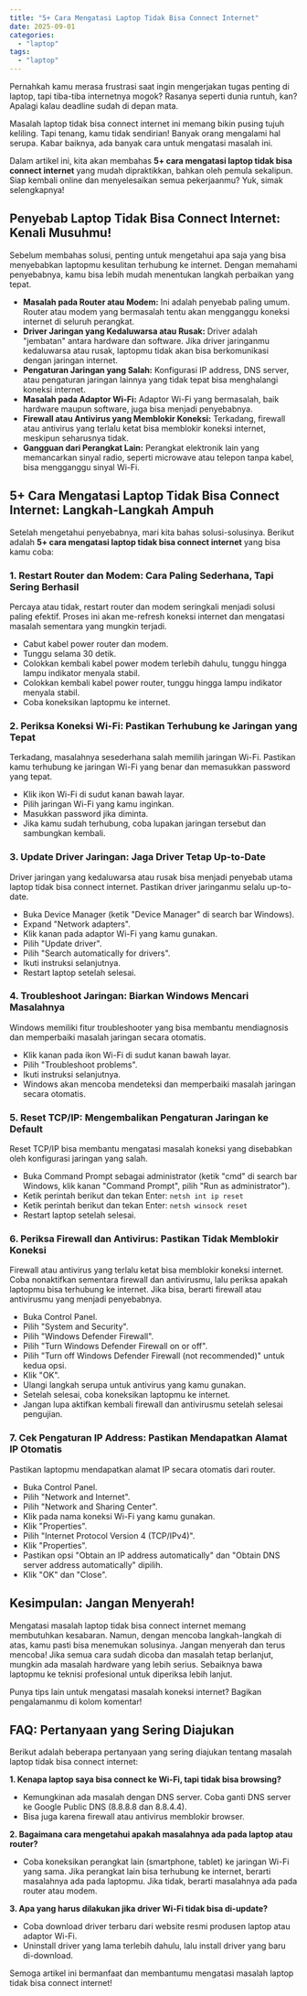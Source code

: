 ```yaml
---
title: "5+ Cara Mengatasi Laptop Tidak Bisa Connect Internet"
date: 2025-09-01
categories: 
  - "laptop"
tags: 
  - "laptop"
---
```


Pernahkah kamu merasa frustrasi saat ingin mengerjakan tugas penting di laptop, tapi tiba-tiba internetnya mogok? Rasanya seperti dunia runtuh, kan? Apalagi kalau deadline sudah di depan mata.

Masalah laptop tidak bisa connect internet ini memang bikin pusing tujuh keliling. Tapi tenang, kamu tidak sendirian! Banyak orang mengalami hal serupa. Kabar baiknya, ada banyak cara untuk mengatasi masalah ini.

Dalam artikel ini, kita akan membahas **5+ cara mengatasi laptop tidak bisa connect internet** yang mudah dipraktikkan, bahkan oleh pemula sekalipun. Siap kembali online dan menyelesaikan semua pekerjaanmu? Yuk, simak selengkapnya!

## Penyebab Laptop Tidak Bisa Connect Internet: Kenali Musuhmu!

Sebelum membahas solusi, penting untuk mengetahui apa saja yang bisa menyebabkan laptopmu kesulitan terhubung ke internet. Dengan memahami penyebabnya, kamu bisa lebih mudah menentukan langkah perbaikan yang tepat.

- **Masalah pada Router atau Modem:** Ini adalah penyebab paling umum. Router atau modem yang bermasalah tentu akan mengganggu koneksi internet di seluruh perangkat.
- **Driver Jaringan yang Kedaluwarsa atau Rusak:** Driver adalah "jembatan" antara hardware dan software. Jika driver jaringanmu kedaluwarsa atau rusak, laptopmu tidak akan bisa berkomunikasi dengan jaringan internet.
- **Pengaturan Jaringan yang Salah:** Konfigurasi IP address, DNS server, atau pengaturan jaringan lainnya yang tidak tepat bisa menghalangi koneksi internet.
- **Masalah pada Adaptor Wi-Fi:** Adaptor Wi-Fi yang bermasalah, baik hardware maupun software, juga bisa menjadi penyebabnya.
- **Firewall atau Antivirus yang Memblokir Koneksi:** Terkadang, firewall atau antivirus yang terlalu ketat bisa memblokir koneksi internet, meskipun seharusnya tidak.
- **Gangguan dari Perangkat Lain:** Perangkat elektronik lain yang memancarkan sinyal radio, seperti microwave atau telepon tanpa kabel, bisa mengganggu sinyal Wi-Fi.

## 5+ Cara Mengatasi Laptop Tidak Bisa Connect Internet: Langkah-Langkah Ampuh

Setelah mengetahui penyebabnya, mari kita bahas solusi-solusinya. Berikut adalah **5+ cara mengatasi laptop tidak bisa connect internet** yang bisa kamu coba:

### 1\. Restart Router dan Modem: Cara Paling Sederhana, Tapi Sering Berhasil

Percaya atau tidak, restart router dan modem seringkali menjadi solusi paling efektif. Proses ini akan me-refresh koneksi internet dan mengatasi masalah sementara yang mungkin terjadi.

- Cabut kabel power router dan modem.
- Tunggu selama 30 detik.
- Colokkan kembali kabel power modem terlebih dahulu, tunggu hingga lampu indikator menyala stabil.
- Colokkan kembali kabel power router, tunggu hingga lampu indikator menyala stabil.
- Coba koneksikan laptopmu ke internet.

### 2\. Periksa Koneksi Wi-Fi: Pastikan Terhubung ke Jaringan yang Tepat

Terkadang, masalahnya sesederhana salah memilih jaringan Wi-Fi. Pastikan kamu terhubung ke jaringan Wi-Fi yang benar dan memasukkan password yang tepat.

- Klik ikon Wi-Fi di sudut kanan bawah layar.
- Pilih jaringan Wi-Fi yang kamu inginkan.
- Masukkan password jika diminta.
- Jika kamu sudah terhubung, coba lupakan jaringan tersebut dan sambungkan kembali.

### 3\. Update Driver Jaringan: Jaga Driver Tetap Up-to-Date

Driver jaringan yang kedaluwarsa atau rusak bisa menjadi penyebab utama laptop tidak bisa connect internet. Pastikan driver jaringanmu selalu up-to-date.

- Buka Device Manager (ketik "Device Manager" di search bar Windows).
- Expand "Network adapters".
- Klik kanan pada adaptor Wi-Fi yang kamu gunakan.
- Pilih "Update driver".
- Pilih "Search automatically for drivers".
- Ikuti instruksi selanjutnya.
- Restart laptop setelah selesai.

### 4\. Troubleshoot Jaringan: Biarkan Windows Mencari Masalahnya

Windows memiliki fitur troubleshooter yang bisa membantu mendiagnosis dan memperbaiki masalah jaringan secara otomatis.

- Klik kanan pada ikon Wi-Fi di sudut kanan bawah layar.
- Pilih "Troubleshoot problems".
- Ikuti instruksi selanjutnya.
- Windows akan mencoba mendeteksi dan memperbaiki masalah jaringan secara otomatis.

### 5\. Reset TCP/IP: Mengembalikan Pengaturan Jaringan ke Default

Reset TCP/IP bisa membantu mengatasi masalah koneksi yang disebabkan oleh konfigurasi jaringan yang salah.

- Buka Command Prompt sebagai administrator (ketik "cmd" di search bar Windows, klik kanan "Command Prompt", pilih "Run as administrator").
- Ketik perintah berikut dan tekan Enter: `netsh int ip reset`
- Ketik perintah berikut dan tekan Enter: `netsh winsock reset`
- Restart laptop setelah selesai.

### 6\. Periksa Firewall dan Antivirus: Pastikan Tidak Memblokir Koneksi

Firewall atau antivirus yang terlalu ketat bisa memblokir koneksi internet. Coba nonaktifkan sementara firewall dan antivirusmu, lalu periksa apakah laptopmu bisa terhubung ke internet. Jika bisa, berarti firewall atau antivirusmu yang menjadi penyebabnya.

- Buka Control Panel.
- Pilih "System and Security".
- Pilih "Windows Defender Firewall".
- Pilih "Turn Windows Defender Firewall on or off".
- Pilih "Turn off Windows Defender Firewall (not recommended)" untuk kedua opsi.
- Klik "OK".
- Ulangi langkah serupa untuk antivirus yang kamu gunakan.
- Setelah selesai, coba koneksikan laptopmu ke internet.
- Jangan lupa aktifkan kembali firewall dan antivirusmu setelah selesai pengujian.

### 7\. Cek Pengaturan IP Address: Pastikan Mendapatkan Alamat IP Otomatis

Pastikan laptopmu mendapatkan alamat IP secara otomatis dari router.

- Buka Control Panel.
- Pilih "Network and Internet".
- Pilih "Network and Sharing Center".
- Klik pada nama koneksi Wi-Fi yang kamu gunakan.
- Klik "Properties".
- Pilih "Internet Protocol Version 4 (TCP/IPv4)".
- Klik "Properties".
- Pastikan opsi "Obtain an IP address automatically" dan "Obtain DNS server address automatically" dipilih.
- Klik "OK" dan "Close".

## Kesimpulan: Jangan Menyerah!

Mengatasi masalah laptop tidak bisa connect internet memang membutuhkan kesabaran. Namun, dengan mencoba langkah-langkah di atas, kamu pasti bisa menemukan solusinya. Jangan menyerah dan terus mencoba! Jika semua cara sudah dicoba dan masalah tetap berlanjut, mungkin ada masalah hardware yang lebih serius. Sebaiknya bawa laptopmu ke teknisi profesional untuk diperiksa lebih lanjut.

Punya tips lain untuk mengatasi masalah koneksi internet? Bagikan pengalamanmu di kolom komentar!

## FAQ: Pertanyaan yang Sering Diajukan

Berikut adalah beberapa pertanyaan yang sering diajukan tentang masalah laptop tidak bisa connect internet:

**1\. Kenapa laptop saya bisa connect ke Wi-Fi, tapi tidak bisa browsing?**

- Kemungkinan ada masalah dengan DNS server. Coba ganti DNS server ke Google Public DNS (8.8.8.8 dan 8.8.4.4).
- Bisa juga karena firewall atau antivirus memblokir browser.

**2\. Bagaimana cara mengetahui apakah masalahnya ada pada laptop atau router?**

- Coba koneksikan perangkat lain (smartphone, tablet) ke jaringan Wi-Fi yang sama. Jika perangkat lain bisa terhubung ke internet, berarti masalahnya ada pada laptopmu. Jika tidak, berarti masalahnya ada pada router atau modem.

**3\. Apa yang harus dilakukan jika driver Wi-Fi tidak bisa di-update?**

- Coba download driver terbaru dari website resmi produsen laptop atau adaptor Wi-Fi.
- Uninstall driver yang lama terlebih dahulu, lalu install driver yang baru di-download.

Semoga artikel ini bermanfaat dan membantumu mengatasi masalah laptop tidak bisa connect internet!
